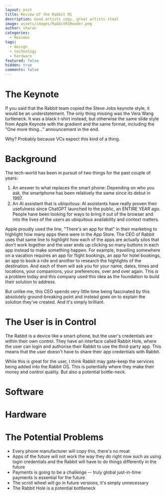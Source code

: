 ```yaml
---
layout: post
title: Review of the Rabbit R1
description: Good artists copy, great artists steal
image: assets/images/RabbitR1Header.png
author: sharan
categories:
  - Reviews
tags:
  - design
  - technology
  - hardware
featured: false
hidden: true
comments: false
---
```

# The Keynote

If you said that the Rabbit team copied the Steve Jobs keynote style, it would be an understatement. The only thing missing was the Vera Wang turtleneck. It was a black t-shirt instead, but otherwise the same slide style from Apple Keynote with the gradient and the same format, including the "One more thing..." announcement in the end.

Why? Probably because VCs expect this kind of a thing. 

# Background

The tech-world has been in pursuit of two things for the past couple of years:

1. An answer to what replaces the smart phone: Depending on who you ask, the smartphone has been relatively the same since its debut in 1997.
2. An AI assistant that is ubiquitous: AI assistants have really proven their usefulness since ChatGPT launched to the public, an ENTIRE YEAR ago. People have been looking for ways to bring it out of the browser and into the lives of the users as ubiquitous availability and context matters.

Apple proudly used the line, "There's an app for that" in their marketing to highlight how many apps there were in the App Store. The CEO of Rabbit uses that same line to highlight how each of the apps are actually silos that don't work together and the user ends up clicking so many buttons in each app instead to make something happen. For example, travelling somewhere on a vacation requires an app for flight bookings, an app for hotel bookings, an app to book a ride and another to research the highlights of the destination. And each of them will ask you for your name, dates, times and locations, your companions, your preferences, over and over again. This *is* a problem today and this company used this idea as the foundation to build their solution to address.

But unlike me, this CEO spends very little time being fascinated by this absolutely ground-breaking point and instead goes on to explain the solution they've created. And it's simply brilliant.

# The User is in Control

The Rabbit is a device like a smart-phone, but the user's credentials are within their own control. They have an interface called Rabbit Hole, where the user can login and authorise their Rabbit to use the third-party app. This means that the user doesn't have to share their app credentials with Rabbit. 

While this is great for the user, I think Rabbit may gate-keep the services being added into the Rabbit OS. This is potentially where they make their money and control quality. But also a potential bottle-neck.

# Software



# Hardware



# The Potential Problems

* Every phone manufacturer will copy this, there's no moat
* Apps of the future will not work the way they do right now such as using login credentials and the Rabbit will have to do things differently in the future
* Payments is going to be a challenge -- truly global just-in-time payments is essential for the future
* The scroll wheel will go in future versions, it's simply unnecessary
* The Rabbit Hole is a potential bottleneck



